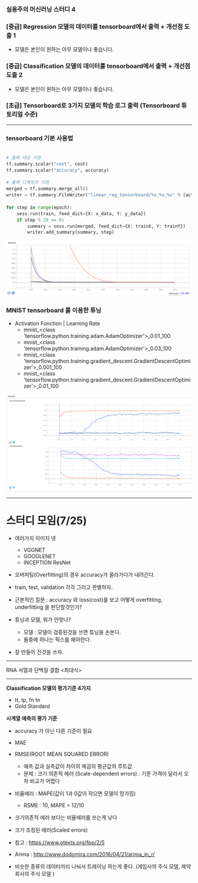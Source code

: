 ### 실용주의 머신러닝 스터디 4

### [중급] Regression 모델의 데이터를 tensorboard에서 출력 + 개선점 도출 1
- 모델은 본인이 원하는 아무 모델이나 좋습니다.

### [중급] Classification 모델의 데이터를 tensorboard에서 출력 + 개선점 도출 2
- 모델은 본인이 원하는 아무 모델이나 좋습니다.

### [초급] Tensorboard로 3가지 모델의 학습 로그 출력 (Tensorboard 튜토리얼 수준) 
---

### tensorboard 기본 사용법 

```python 

# 출력 대상 지정 
tf.summary.scalar("cost", cost)
tf.summary.scalar("accuracy", accuracy)

# 출력 디렉토리 지정 
merged = tf.summary.merge_all()
writer = tf.summary.FileWriter("linear_reg_tensorboard/%s_%s_%s" % (activation_func.__name__, str(learning_curve), str(epoch)), sess.graph)

for step in range(epoch):
    sess.run(train, feed_dict={X: x_data, Y: y_data})
    if step % 20 == 0:
        summary = sess.run(merged, feed_dict={X: trainX, Y: trainY})
        writer.add_summary(summary, step)
```

![linear-tensorboard](./images/linear_tensorboard.png)
### MNIST tensorboard 를 이용한 튜닝

- Activation Function | Learning Rate
    - mnist_<class 'tensorflow.python.training.adam.AdamOptimizer'>_0.01_100
    - mnist_<class 'tensorflow.python.training.adam.AdamOptimizer'>_0.03_100
    - mnist_<class 'tensorflow.python.training.gradient_descent.GradientDescentOptimizer'>_0.001_100
    - mnist_<class 'tensorflow.python.training.gradient_descent.GradientDescentOptimizer'>_0.01_100
    
![cnn-tensorboard](./images/cnn_tensorboard.png)

----
스터디 모임(7/25)
=================

- 여러가지 이미지 넷 
    - VGGNET
    - GOOGLENET
    - INCEPTION ResNet


- 오버피팅(Overfitting)의 경우 accuracy가 올라가다가 내려간다.
- train, test, validation 각각 그리고 판별하자. 

- 근본적인 질문 : accuracy 와 loss(cost)를 보고 어떻게 overfitting, underfitting 을 판단할것인가?


- 튜닝과 모델, 뭐가 안맞나?
  - 모델 : 모델이 검증된것을 쓰면 튜닝을 손본다.
  - 둘중에 하나는 픽스를 해야한다. 

- 잘 만들어 진것을 쓰자.
 
---
RNA 서열과 단백질 결합 <최대식>

---

**Classification 모델의 평가기준 4가지** 
- tt, tp, fn tn 
- Gold Standard


**시계열 예측의 평가 기준** 
- accuracy 가 아닌 다른 기준이 필요 
- MAE
- RMSE(ROOT MEAN SQUARED ERROR)
    - 예측 값과 실측값이 차이의 제곱의 평균값의 루트값
    - 문제 : 크기 의존적 에러 (Scale-dependent errors) : 기준 가격이 달라서 오차 비교가 어렵다 
        
- 비율에러 : MAPE(값이 1과 0값이 작으면 모델이 망가짐)
    - RSME : 10, MAPE = 12/10
    
- 크기의존적 에러 보다는 비율에러를 쓰는게 낮다 
- 크기 조정된 에러(Scaled errors)
- 참고 : https://www.otexts.org/fpp/2/5
- Arima : http://www.dodomira.com/2016/04/21/arima_in_r/

- 비슷한 종류의 데이터끼리 나눠서 트레이닝 하는게 좋다. (게임사의 주식 모델, 제약회사의 주식 모델 )
